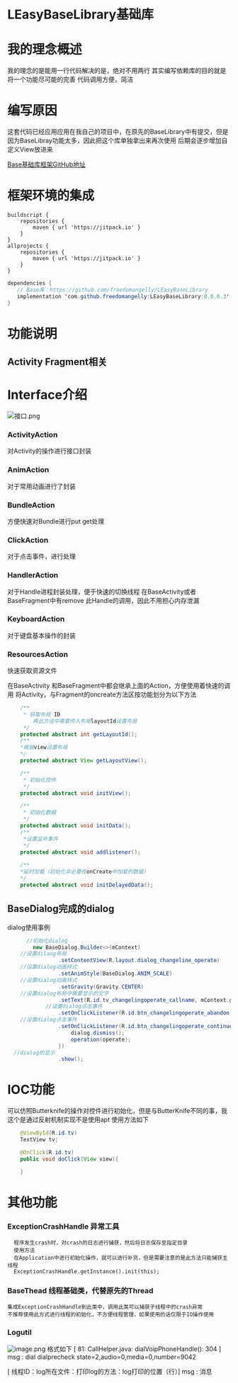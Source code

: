 # LEasyBaseLibrary基础库

# 我的理念概述
我的理念的是能用一行代码解决的是，绝对不用两行
其实编写依赖库的目的就是将一个功能尽可能的完善
代码调用方便，简洁

# 编写原因
这套代码已经应用应用在我自己的项目中，在原先的BaseLibrary中有提交，但是因为BaseLibray功能太多，因此把这个库单独拿出来再次使用
后期会逐步增加自定义View放进来

[Base基础库框架GitHub地址](https://github.com/freedomangelly/LEasyBaseLibrary)

# 框架环境的集成

```
buildscript {
    repositories {
        maven { url 'https://jitpack.io' }
    }
}
allprojects {
    repositories {
        maven { url 'https://jitpack.io' }
    }
}
```

 ```java
dependencies {
    // Base库：https://github.com/freedomangelly/LEasyBaseLibrary
    implementation 'com.github.freedomangelly:LEasyBaseLibrary:0.0.0.3'
}
```

# 功能说明
## Activity Fragment相关
# Interface介绍
![接口.png](https://upload-images.jianshu.io/upload_images/16249515-be09934c405ac921.png?imageMogr2/auto-orient/strip%7CimageView2/2/w/1240)

### ActivityAction
对Activity的操作进行接口封装

### AnimAction
对于常用动画进行了封装

### BundleAction
方便快速对Bundle进行put get处理

### ClickAction
对于点击事件，进行处理

### HandlerAction
对于Handle进程封装处理，便于快速的切换线程
在BaseActivity或者BaseFragment中有remove 此Handle的调用，因此不用担心内存泄漏

### KeyboardAction
对于键盘基本操作的封装

### ResourcesAction
快速获取资源文件

在BaseActivity 和BaseFragment中都会继承上面的Action，方便使用着快速的调用
将Activity，与Fragment的oncreate方法区按功能划分为以下方法
```java
    /**
     * 获取布局 ID
        再此方法中需要传入布局layoutId设置布局
     */
    protected abstract int getLayoutId();
    /**
    *根据view设置布局
    */
    protected abstract View getLayoutView();

    /**
     * 初始化控件
     */
    protected abstract void initView();

    /**
     * 初始化数据
     */
    protected abstract void initData();
    /**
     *设置监听事件
     */
    protected abstract void addlistener();
    
    /**
    *延时加载（初始化非必要在onCreate中加载的数据）
    */
    protected abstract void initDelayedData();

```

## BaseDialog完成的dialog
dialog使用事例
```java
      //初始化dialog
        new BaseDialog.Builder<>(mContext)
    //设置dilaog布局
                .setContentView(R.layout.dialog_changeline_operate)
    //设置dialog动画样式
                .setAnimStyle(BaseDialog.ANIM_SCALE)
    //设置dialog动画样式
                .setGravity(Gravity.CENTER)
    //设置dialog布局中需要显示的文字
                .setText(R.id.tv_changelingoperate_callname, mContext.getString(R.string.strDialogchangellinetext2)+callManager.getDisplayName()+mContext.getString(R.string.strDialogchangellinetext3))
            //设置dialog点击事件
                .setOnClickListener(R.id.btn_changelingoperate_abandon, (BaseDialog.OnClickListener<Button>) (dialog, button) -> dialog.dismiss())
    //设置dialog点击事件
                .setOnClickListener(R.id.btn_changelingoperate_continue, (dialog, view) -> {
                    dialog.dismiss();
                    operation(operate);
                })
  //dialog的显示
                .show();
```

# IOC功能
可以仿照Butterknife的操作对控件进行初始化，但是与ButterKnife不同的事，我这个是通过反射机制实现不是使用apt
使用方法如下
```java
    @ViewById(R.id.tv)
    TextView tv;

    @OnClick(R.id.tv)
    public void doClick(View view){

    }
```


# 其他功能

### ExceptionCrashHandle 异常工具

      程序发生crash时，对crash的日志进行捕获，然后将日志保存至指定目录      
      使用方法
      在Application中进行初始化操作，就可以进行补货，但是需要注意的是此方法只能捕获主线程
      ExceptionCrashHandle.getInstance().init(this);


### BaseThead  线程基础类，代替原先的Thread
    集成ExceptionCrashHandle到此类中，调用此类可以捕获子线程中的crash异常
    不推荐使用此方式进行线程的初始化，不方便线程管理，如果使用的话仅限于IO操作使用
    
### Logutil
![image.png](https://upload-images.jianshu.io/upload_images/16249515-f34ab58ea962d31a.png?imageMogr2/auto-orient/strip%7CimageView2/2/w/1240)
格式如下
 [ 81: CallHelper.java: dialVoipPhoneHandle(): 304 ] msg : dial dialprecheck state=2,audio=0,media=0,number=9042

[ 线程ID：log所在文件：打印log的方法：log打印的位置（行）]  msg : 消息
